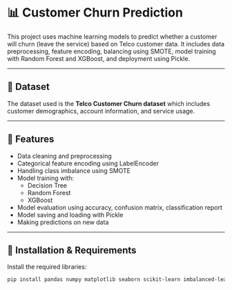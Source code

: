 # 📊 Customer Churn Prediction

This project uses machine learning models to predict whether a customer will churn (leave the service) based on Telco customer data. It includes data preprocessing, feature encoding, balancing using SMOTE, model training with Random Forest and XGBoost, and deployment using Pickle.

---

## 📁 Dataset

The dataset used is the **Telco Customer Churn dataset** which includes customer demographics, account information, and service usage.

---

## 🚀 Features

- Data cleaning and preprocessing  
- Categorical feature encoding using LabelEncoder  
- Handling class imbalance using SMOTE  
- Model training with:
  - Decision Tree
  - Random Forest
  - XGBoost
- Model evaluation using accuracy, confusion matrix, classification report  
- Model saving and loading with Pickle  
- Making predictions on new data  

---

## 🧪 Installation & Requirements

Install the required libraries:

```bash
pip install pandas numpy matplotlib seaborn scikit-learn imbalanced-learn xgboost

